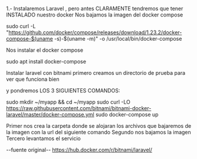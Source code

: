 1.- Instalaremos Laravel , pero antes CLARAMENTE tendremos que tener INSTALADO nuestro docker
Nos bajamos la imagen del docker compose

sudo curl -L "https://github.com/docker/compose/releases/download/1.23.2/docker-compose-$(uname -s)-$(uname -m)" -o /usr/local/bin/docker-compose

Nos instalar el docker compose

sudo apt install docker-compose


Instalar laravel con bitnami 
primero creamos un directorio de prueba para ver que funciona bien

y pondremos LOS 3 SIGUIENTES COMANDOS:

sudo mkdir ~/myapp && cd ~/myapp
sudo curl -LO https://raw.githubusercontent.com/bitnami/bitnami-docker-laravel/master/docker-compose.yml
sudo docker-compose up

Primer nos crea la carpeta donde se alojaran los archivos que bajaremos de la imagen con la url del siguiente comando
Segundo nos bajamos la imagen
Tercero levantamos el servicio


--fuente original--
https://hub.docker.com/r/bitnami/laravel/
